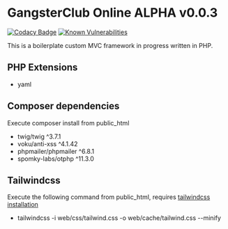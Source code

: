 # GangsterClub Online ALPHA v0.0.3

[![Codacy Badge](https://app.codacy.com/project/badge/Grade/8e31139a6e204ca7ae111a45d2b04a7b)](https://app.codacy.com/gh/GangsterClub/GangsterClub/dashboard?utm_source=gh&utm_medium=referral&utm_content=&utm_campaign=Badge_grade) [![Known Vulnerabilities](https://snyk.io/test/github/GangsterClub/GangsterClub/badge.svg)](https://snyk.io/test/github/GangsterClub/GangsterClub)

This is a boilerplate custom MVC framework in progress written in PHP.

## PHP Extensions

- yaml

## Composer dependencies

Execute composer install from public_html

- twig/twig ^3.7.1
- voku/anti-xss ^4.1.42
- phpmailer/phpmailer ^6.8.1
- spomky-labs/otphp ^11.3.0

## Tailwindcss

Execute the following command from public_html, requires [tailwindcss installation](https://tailwindcss.com/docs/installation)

- tailwindcss -i web/css/tailwind.css -o web/cache/tailwind.css --minify
